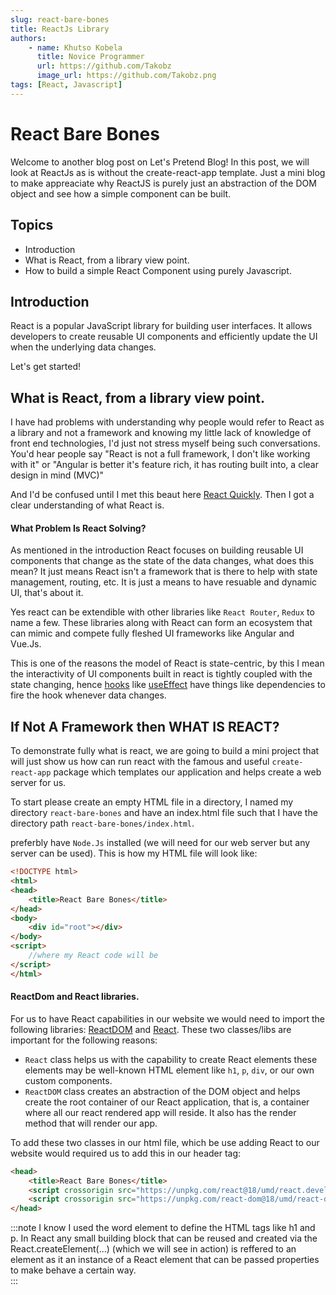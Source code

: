 ```yaml
---
slug: react-bare-bones
title: ReactJs Library
authors: 
    - name: Khutso Kobela
      title: Novice Programmer
      url: https://github.com/Takobz
      image_url: https://github.com/Takobz.png
tags: [React, Javascript]
---
```



# React Bare Bones

Welcome to another blog post on Let's Pretend Blog! In this post, we will look at ReactJs as is without the create-react-app template. Just a mini blog to make appreaciate why ReactJS is purely just an abstraction of the DOM object and see how a simple component can be built.

## Topics
- Introduction
- What is React, from a library view point.
- How to build a simple React Component using purely Javascript.

## Introduction

React is a popular JavaScript library for building user interfaces. It allows developers to create reusable UI components and efficiently update the UI when the underlying data changes.

Let's get started!

## What is React, from a library view point.
I have had problems with understanding why people would refer to React as a library and not a framework and knowing my little lack of knowledge of front end technologies, I'd just not stress myself being such conversations. You'd hear people say "React is not a full framework, I don't like working with it" or "Angular is better it's feature rich, it has routing built into, a clear design in mind (MVC)"  

And I'd be confused until I met this beaut here [React Quickly](https://www.manning.com/books/react-quickly-second-edition). Then I got a clear understanding of what React is.

#### What Problem Is React Solving?
As mentioned in the introduction React focuses on building reusable UI components that change as the state of the data changes, what does this mean? It just means React isn't a framework that is there to help with state management, routing, etc. It is just a means to have resuable and dynamic UI, that's about it.  

Yes react can be extendible with other libraries like `React Router`, `Redux` to name a few. These libraries along with React can form an ecosystem that can mimic and compete fully fleshed UI frameworks like Angular and Vue.Js.

This is one of the reasons the model of React is state-centric, by this I mean the interactivity of UI components built in react is tightly coupled with the state changing, hence [hooks](https://react.dev/reference/react/hooks) like [useEffect](https://react.dev/reference/react/useEffect) have things like dependencies to fire the hook whenever data changes.  

## If Not A Framework then WHAT IS REACT?
To demonstrate fully what is react, we are going to build a mini project that will just show us how can run react with the famous and useful `create-react-app` package which templates our application and helps create a web server for us.

To start please create an empty HTML file in a directory, I named my directory `react-bare-bones` and have an index.html file such that I have the directory path `react-bare-bones/index.html`.

preferbly have `Node.Js` installed (we will need for our web server but any server can be used). This is how my HTML file will look like:
```html
<!DOCTYPE html>
<html>
<head>
    <title>React Bare Bones</title>
</head>
<body>
    <div id="root"></div>
</body>
<script>
    //where my React code will be
</script>
</html>
```

#### ReactDom and React libraries.
For us to have React capabilities in our website we would need to import the following libraries: [ReactDOM](https://unpkg.com/react-dom@18/umd/react-dom.development.js) and [React](https://unpkg.com/react@18/umd/react.development.js). These two classes/libs are important for the following reasons:
- `React` class helps us with the capability to create React elements these elements may be well-known HTML element like `h1`, `p`, `div`, or our own custom components.
- `ReactDOM` class creates an abstraction of the DOM object and helps create the root container of our React application, that is, a container where all our react rendered app will reside. It also has the render method that will render our app.

To add these two classes in our html file, which be use adding React to our website would required us to add this in our header tag:
```html
<head>
    <title>React Bare Bones</title>
    <script crossorigin src="https://unpkg.com/react@18/umd/react.development.js"></script>
    <script crossorigin src="https://unpkg.com/react-dom@18/umd/react-dom.development.js"></script>
</head>
```

:::note
I know I used the word element to define the HTML tags like h1 and p. In React any small building block that can be reused and created via the React.createElement(...) (which we will see in action) is reffered to an element as it an instance of a React element that can be passed properties to make behave a certain way.  
:::
